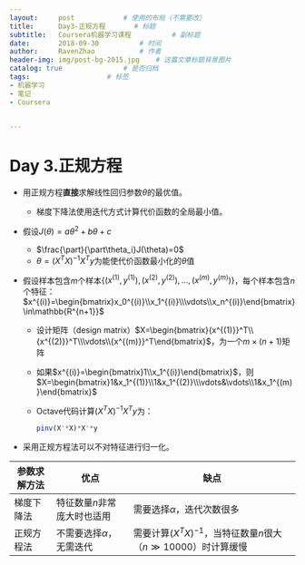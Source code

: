 ```yaml
---
layout:     post			# 使用的布局（不需要改）
title:      Day3-正规方程		# 标题 
subtitle:   Coursera机器学习课程        	# 副标题
date:       2018-09-30			# 时间
author:     RavenZhao 			# 作者
header-img: img/post-bg-2015.jpg 	# 这篇文章标题背景图片
catalog: true 				# 是否归档
tags:					# 标签
- 机器学习
- 笔记
- Coursera


---
```


# Day 3.正规方程

- 用正规方程**直接**求解线性回归参数$\theta$的最优值。

  - 梯度下降法使用迭代方式计算代价函数的全局最小值。

- 假设$J(\theta)=a\theta^2+b\theta+c$

  - $\frac{\part}{\part\theta_i}J(\theta)=0$
  - $\theta=(X^TX)^{-1}X^Ty$为能使代价函数最小化的$\theta$值

- 假设样本包含$m$个样本$\{(x^{(1)},y^{(1)}),(x^{(2)},y^{(2)}),...,(x^{(m)},y^{(m)})\}$，每个样本包含$n$个特征：$x^{(i)}=\begin{bmatrix}x_0^{(i)}\\x_1^{(i)}\\\vdots\\x_n^{(i)}\end{bmatrix}\in\mathbb{R^{n+1}}$

  - 设计矩阵（design matrix）$X=\begin{bmatrix}{x^{(1)}}^T\\{x^{(2)}}^T\\\vdots\\{x^{(m)}}^T\end{bmatrix}$，为一个$m\times(n+1)$矩阵

  - 如果$x^{(i)}=\begin{bmatrix}1\\x_1^{(i)}\end{bmatrix}​$，则$X=\begin{bmatrix}1&x_1^{(1)}\\1&x_1^{(2)}\\\vdots&\vdots\\1&x_1^{(m)}\end{bmatrix}​$

  - Octave代码计算$(X^TX)^{-1}X^Ty$为：

    ```octave
    pinv(X'*X)*X'*y
    ```

- 采用正规方程法可以不对特征进行归一化。

| 参数求解方法 | 优点                         | 缺点                                                         |
| ------------ | ---------------------------- | ------------------------------------------------------------ |
| 梯度下降法   | 特征数量$n$非常庞大时也适用  | 需要选择$\alpha$，迭代次数很多                               |
| 正规方程法   | 不需要选择$\alpha$，无需迭代 | 需要计算$(X^TX)^{-1}$，当特征数量$n$很大（$n\gg10000$）时计算缓慢 |


